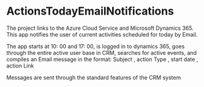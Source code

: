 # ActionsTodayEmailNotifications

The project links to the Azure Cloud Service and Microsoft Dynamics 365. This app notifies the user of current activities scheduled for today by Email. 

The app starts at 10: 00 and 17: 00, is logged in to dynamics 365, goes through the entire active user base in CRM, searches for active events, and compiles an Email message in the format: 
Subject <subject>, action Type <action type>, start date <start date>, action Link <action link>
  
Messages are sent through the standard features of the CRM system
